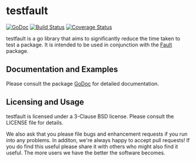 testfault
======
[![GoDoc](https://godoc.org/github.com/surullabs/testfault?status.png)](https://godoc.org/github.com/surullabs/testfault) [![Build Status](https://drone.io/github.com/surullabs/testfault/status.png)](https://drone.io/github.com/surullabs/testfault/latest) [![Coverage Status](https://coveralls.io/repos/surullabs/testfault/badge.png?branch=master)](https://coveralls.io/r/surullabs/testfault?branch=master)

testfault is a go library that aims to significantly reduce the time taken to test a package. It is intended to be used in conjunction with the [Fault](https://godoc.org/github.com/surullabs/fault) package.

## Documentation and Examples

Please consult the package [GoDoc](https://godoc.org/github.com/surullabs/testfault)
 for detailed documentation.

## Licensing and Usage

testfault is licensed under a 3-Clause BSD license. Please consult the
LICENSE file for details.

We also ask that you please file bugs and enhancement requests if you run
into any problems. In additon, we're always happy to accept pull requests!
If you do find this useful please share it with others who might also find
it useful. The more users we have the better the software becomes.

